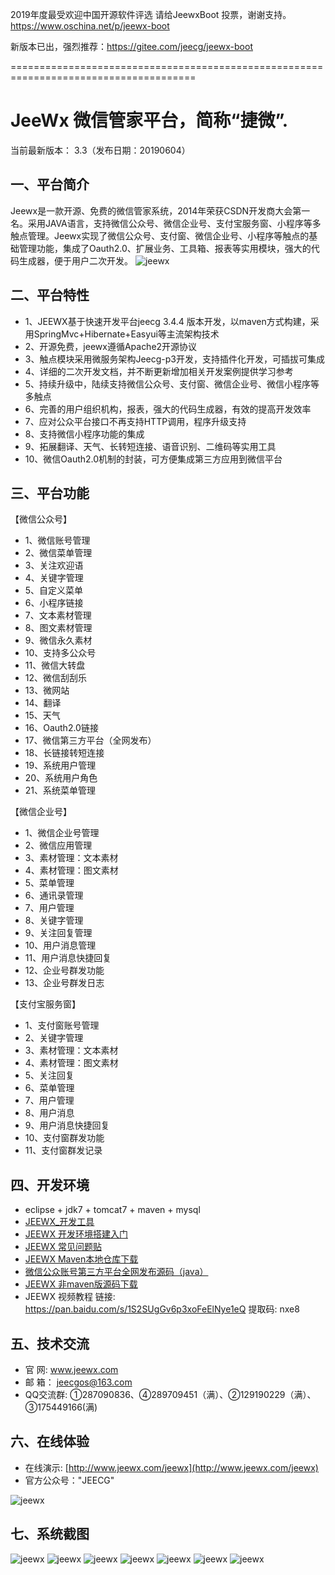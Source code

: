 
2019年度最受欢迎中国开源软件评选
请给JeewxBoot 投票，谢谢支持。
https://www.oschina.net/p/jeewx-boot


新版本已出，强烈推荐：https://gitee.com/jeecg/jeewx-boot


======================================================================================



JeeWx 微信管家平台，简称“捷微”.
===============

当前最新版本： 3.3（发布日期：20190604）


一、平台简介
-----------------------------------
Jeewx是一款开源、免费的微信管家系统，2014年荣获CSDN开发商大会第一名。采用JAVA语言，支持微信公众号、微信企业号、支付宝服务窗、小程序等多触点管理。Jeewx实现了微信公众号、支付窗、微信企业号、小程序等触点的基础管理功能，集成了Oauth2.0、扩展业务、工具箱、报表等实用模块，强大的代码生成器，便于用户二次开发。
![jeewx](https://static.oschina.net/uploads/img/201807/26193036_XzZ1.png "jeewx")

二、平台特性
-----------------------------------
* 	1、JEEWX基于快速开发平台jeecg 3.4.4 版本开发，以maven方式构建，采用SpringMvc+Hibernate+Easyui等主流架构技术
*   2、开源免费，jeewx遵循Apache2开源协议
*   3、触点模块采用微服务架构Jeecg-p3开发，支持插件化开发，可插拔可集成
*   4、详细的二次开发文档，并不断更新增加相关开发案例提供学习参考
*   5、持续升级中，陆续支持微信公众号、支付窗、微信企业号、微信小程序等多触点
*   6、完善的用户组织机构，报表，强大的代码生成器，有效的提高开发效率
*   7、应对公众平台接口不再支持HTTP调用，程序升级支持
*   8、支持微信小程序功能的集成
*   9、拓展翻译、天气、长转短连接、语音识别、二维码等实用工具
*   10、微信Oauth2.0机制的封装，可方便集成第三方应用到微信平台


三、平台功能
-----------------------------------

【微信公众号】
*   1、微信账号管理
*   2、微信菜单管理
*   3、关注欢迎语
*   4、关键字管理
*   5、自定义菜单
*   6、小程序链接
*   7、文本素材管理
*   8、图文素材管理
*   9、微信永久素材
*   10、支持多公众号
*   11、微信大转盘
*   12、微信刮刮乐
*   13、微网站
*   14、翻译
*   15、天气
*   16、Oauth2.0链接
*   17、微信第三方平台（全网发布）
*   18、长链接转短连接
*   19、系统用户管理
*   20、系统用户角色
*   21、系统菜单管理


【微信企业号】
*   1、微信企业号管理
*   2、微信应用管理
*   3、素材管理：文本素材
*   4、素材管理：图文素材
*   5、菜单管理
*   6、通讯录管理
*   7、用户管理
*   8、关键字管理
*   9、关注回复管理
*   10、用户消息管理
*   11、用户消息快捷回复
*   12、企业号群发功能
*   13、企业号群发日志

	
【支付宝服务窗】
*   1、支付窗账号管理
*   2、关键字管理
*   3、素材管理：文本素材
*   4、素材管理：图文素材
*   5、关注回复
*   6、菜单管理
*   7、用户管理
*   8、用户消息
*   9、用户消息快捷回复
*   10、支付窗群发功能
*   11、支付窗群发记录


四、开发环境
-----------------------------------
  * eclipse + jdk7 + tomcat7 + maven + mysql 
  * [JEEWX_开发工具](http://blog.csdn.net/zhangdaiscott/article/details/78072438)
  * [JEEWX 开发环境搭建入门](http://blog.csdn.net/zhangdaiscott/article/details/50915206)
  * [JEEWX 常见问题贴](http://www.jeecg.org/forum.php?mod=viewthread&tid=7811&page=1&extra=#pid21231)
  * [JEEWX Maven本地仓库下载](http://git.oschina.net/jeecg/jeecg-local-maven)
  * [微信公众账号第三方平台全网发布源码（java）](http://blog.csdn.net/zhangdaiscott/article/details/48269837)
  * [JEEWX 非maven版源码下载](https://github.com/zhangdaiscott/jeewx-nomaven)
 * JEEWX 视频教程
     链接: https://pan.baidu.com/s/1S2SUgGv6p3xoFeElNye1eQ 提取码: nxe8

五、技术交流
-----------------------------------
* 	官 网:  www.jeewx.com
* 	邮 箱： jeecgos@163.com
* 	QQ交流群:  ①287090836、④289709451（满）、②129190229（满）、③175449166(满)


六、在线体验
-----------------------------------
*   在线演示: [http://www.jeewx.com/jeewx](http://www.jeewx.com/jeewx)
*   官方公众号："JEECG"

![jeewx](https://static.oschina.net/uploads/img/201906/04153906_kuT9.jpg "jeewx")


七、系统截图 
-----------------------------------
![jeewx](https://static.oschina.net/uploads/img/201807/26192218_JhGj.png "jeewx")
![jeewx](https://static.oschina.net/uploads/img/201807/26192231_JVRQ.png "jeewx")
![jeewx](https://camo.githubusercontent.com/eaeb5055fa7703fb2fd272e03d7bd74cab9bbffb/687474703a2f2f696d672e626c6f672e6373646e2e6e65742f32303136303832323137333832383338313f77617465726d61726b2f322f746578742f6148523063446f764c324a736232637559334e6b626935755a5851762f666f6e742f3561364c354c32542f666f6e7473697a652f3430302f66696c6c2f49304a42516b46434d413d3d2f646973736f6c76652f37302f677261766974792f43656e746572 "jeewx")
![jeewx](https://camo.githubusercontent.com/e08dc94ca72e7ae671cee5dd732b5737c4a79f70/687474703a2f2f696d672e626c6f672e6373646e2e6e65742f32303136303332333135323530383832373f77617465726d61726b2f322f746578742f6148523063446f764c324a736232637559334e6b626935755a5851762f666f6e742f3561364c354c32542f666f6e7473697a652f3430302f66696c6c2f49304a42516b46434d413d3d2f646973736f6c76652f37302f677261766974792f43656e746572 "jeewx")
![jeewx](https://static.oschina.net/uploads/img/201807/26192243_Z6kP.png "jeewx")
![jeewx](https://static.oschina.net/uploads/img/201807/26192252_wNNj.png "jeewx")
![jeewx](https://static.oschina.net/uploads/img/201807/26192259_xGJx.png "jeewx")

